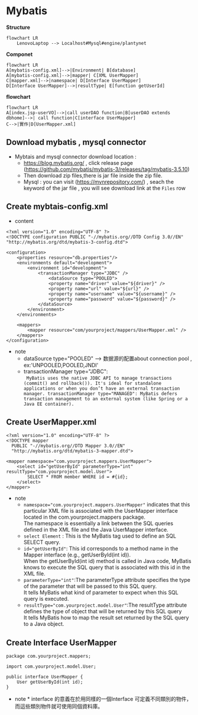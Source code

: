 #  Mybatis

**Structure** 
```mermaid
flowchart LR
    LenovoLaptop --> Localhost#Mysql#engine/plantynet
```
**Componet**
```mermaid
flowchart LR
A[mybatis-config.xml]-->|Environment| B[database]
A[mybatis-config.xml]-->|mapper| C[XML UserMapper]
C[mapper.xml]-->|namespace| D[Interface UserMapper]
D[Interface UserMapper]-->|resultType| E[function getUserId]

```
**flowchart**
```mermaid
flowchart LR
A[index.jsp-userVO]-->|call userDAO function|B[userDAO extends dbhome]-->| call function|C[interface UserMapper]
C-->|實作|D[UserMapper.xml]
```


## Download mybatis , mysql connector   
   * Mybtais and mysql connector download location : 
     * https://blog.mybatis.org/ , click release page (https://github.com/mybatis/mybatis-3/releases/tag/mybatis-3.5.10) 
     * Then download zip files,there is jar file inside the zip file.
     * Mysql : you can visit (https://mvnrepository.com/) , seach the keyword of the jar file , you will see download link at the `Files` row
 
## Create mybtais-config.xml  
* content
```
<?xml version="1.0" encoding="UTF-8" ?>
<!DOCTYPE configuration PUBLIC "-//mybatis.org//DTD Config 3.0//EN" "http://mybatis.org/dtd/mybatis-3-config.dtd">

<configuration>
    <properties resource="db.properties"/>
    <environments default="development">
        <environment id="development">
            <transactionManager type="JDBC" />
                <dataSource type="POOLED">
                <property name="driver" value="${driver}" />
                <property name="url" value="${url}" />
                <property name="username" value="${username}" />
                <property name="password" value="${password}" />
            </dataSource>
        </environment>
    </environments>
    
    <mappers>
        <mapper resource="com/yourproject/mappers/UserMapper.xml" />
    </mappers>
</configuration>
  ```

* note  
    * dataSource type="POOLED" --> 数据源的配置about connection pool , ex:'UNPOOLED,POOLED,JNDI'
    * transactionManager type="JDBC":    
    `
    MyBatis uses the native JDBC API to manage transactions (commit() and rollback()).
It's ideal for standalone applications or when you don’t have an external transaction manager.
transactionManager type="MANAGED": MyBatis defers transaction management to an external system (like Spring or a Java EE container).`

## Create UserMapper.xml
```
<?xml version="1.0" encoding="UTF-8" ?>
<!DOCTYPE mapper
  PUBLIC "-//mybatis.org//DTD Mapper 3.0//EN"
  "http://mybatis.org/dtd/mybatis-3-mapper.dtd">

<mapper namespace="com.yourproject.mappers.UserMapper">
    <select id="getUserById" parameterType="int" resultType="com.yourproject.model.User">
        SELECT * FROM member WHERE id = #{id};
    </select>
</mapper>
```
* note
    * `namespace="com.yourproject.mappers.UserMapper"` indicates that this particular XML file is associated with the UserMapper interface located in the com.yourproject.mappers package.  
    The namespace is essentially a link between the SQL queries defined in the XML file and the Java UserMapper interface. 
    * `select Element` : This is the MyBatis tag used to define an SQL SELECT query.
    * `id="getUserById"`: This id corresponds to a method name in the Mapper interface (e.g., getUserById(int id)).  
    When the getUserById(int id) method is called in Java code, MyBatis knows to execute the SQL query that is associated with this id in the XML file.
    * `parameterType="int"`:The parameterType attribute specifies the type of the parameter that will be passed to this SQL query.  
    It tells MyBatis what kind of parameter to expect when this SQL query is executed.
    * `resultType="com.yourproject.model.User"`:The resultType attribute defines the type of object that will be returned by this SQL query   
    It tells MyBatis how to map the result set returned by the SQL query to a Java object.


## Create Interface UserMapper
```
package com.yourproject.mappers;

import com.yourproject.model.User;

public interface UserMapper {
    User getUserById(int id);
}
```
*    note
    * interface 的意義在於用同樣的一個Interface 可定義不同類別的物件，而這些類別物件就可使用同個資料庫。